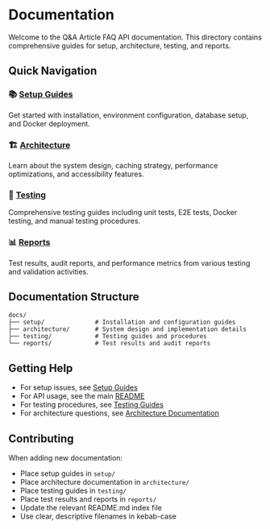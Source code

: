 # Documentation

Welcome to the Q&A Article FAQ API documentation. This directory contains comprehensive guides for setup, architecture, testing, and reports.

## Quick Navigation

### 📚 [Setup Guides](./setup/)
Get started with installation, environment configuration, database setup, and Docker deployment.

### 🏗️ [Architecture](./architecture/)
Learn about the system design, caching strategy, performance optimizations, and accessibility features.

### 🧪 [Testing](./testing/)
Comprehensive testing guides including unit tests, E2E tests, Docker testing, and manual testing procedures.

### 📊 [Reports](./reports/)
Test results, audit reports, and performance metrics from various testing and validation activities.

## Documentation Structure

```
docs/
├── setup/              # Installation and configuration guides
├── architecture/       # System design and implementation details
├── testing/            # Testing guides and procedures
└── reports/            # Test results and audit reports
```

## Getting Help

- For setup issues, see [Setup Guides](./setup/)
- For API usage, see the main [README](../README.md)
- For testing procedures, see [Testing Guides](./testing/)
- For architecture questions, see [Architecture Documentation](./architecture/)

## Contributing

When adding new documentation:
- Place setup guides in `setup/`
- Place architecture documentation in `architecture/`
- Place testing guides in `testing/`
- Place test results and reports in `reports/`
- Update the relevant README.md index file
- Use clear, descriptive filenames in kebab-case
